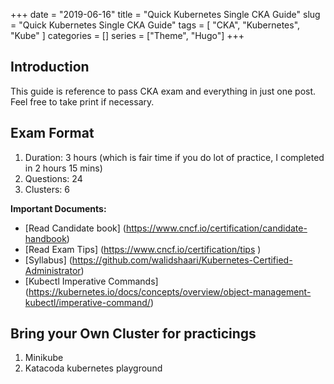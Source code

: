 +++ 
date = "2019-06-16"
title = "Quick Kubernetes Single CKA Guide"
slug = "Quick Kubernetes Single CKA Guide" 
tags = [
    "CKA",
    "Kubernetes",
    "Kube"
]
categories = []
series = ["Theme", "Hugo"]
+++

## Introduction
This guide is reference to pass CKA exam and everything in just one post.
Feel free to take print if necessary. 

## Exam Format
1. Duration: 3 hours (which is fair time if you do lot of practice, I completed in 2 hours 15 mins)
2. Questions: 24
3. Clusters: 6

**Important Documents:**
* [Read Candidate book] (https://www.cncf.io/certification/candidate-handbook)
* [Read Exam Tips] (https://www.cncf.io/certification/tips    )
* [Syllabus] (https://github.com/walidshaari/Kubernetes-Certified-Administrator)
* [Kubectl Imperative Commands] (https://kubernetes.io/docs/concepts/overview/object-management-kubectl/imperative-command/)

## Bring your Own Cluster for practicings
1. Minikube
2. Katacoda kubernetes playground